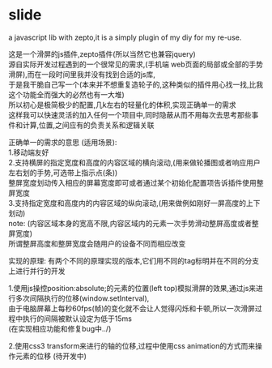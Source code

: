 # slide
a javascript lib with zepto,it is a simply plugin of my diy for my re-use.

这是一个滑屏的js插件,zepto插件(所以当然它也兼容jquery)<br>
源自实际开发过程遇到的一个很常见的需求,(手机端 web页面的局部或全部的手势滑屏),而在一段时间里我并没有找到合适的js库,<br>
于是我干脆自己写一个(本来并不想重复造轮子的,这种类似的插件用心找一找,比我这个功能全而强大的必然也有一大堆)<br>
所以初心是极简极少的配置,几k左右的轻量化的体积,实现正确单一的需求<br>
这样我可以快速灵活的加入任何一个项目中,同时隐蔽从而不用每次去思考那些事件和计算,位置,之间应有的负责关系和逻辑关联

正确单一的需求的意思 (适用场景):<br>
1.移动端友好<br>
2.支持横屏的指定宽度和高度的内容区域的横向滚动,(用来做轮播图或者响应用户左右划的手势,可选带上指示点(条))<br>
整屏宽度划动传入相应的屏幕宽度即可或者通过某个初始化配置项告诉插件使用整屏宽度<br>
3.支持指定宽度和高度内的内容区域的纵向滚动,(用来做例如刚好一屏高度的上下划动)<br>
note: (内容区域本身的宽高不限,内容区域内的元素一次手势滑动整屏高度或者整屏宽度)<br>          所谓整屏高度和整屏宽度会随用户的设备不同而相应改变


实现的原理:
有两个不同的原理实现的版本,它们用不同的tag标明并在不同的分支上进行并行的开发 <br>

1.使用js操控position:absolute;的元素的位置(left top)模拟滑屏的效果,通过js来进行多次间隔执行的位移(window.setInterval),<br>
由于电脑屏幕上每秒60fps(帧)的变化就不会让人觉得闪烁和卡顿,所以一次滑屏过程中执行的间隔被默认设定为低于15ms<br> (在实现相应功能和修复bug中../)<br>

2.使用css3 transform来进行的轴的位移,过程中使用css animation的方式而来操作元素的位移 (待开发中)
